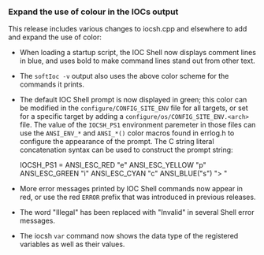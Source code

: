 ### Expand the use of colour in the IOCs output

This release includes various changes to iocsh.cpp and elsewhere to add and
expand the use of color:

- When loading a startup script, the IOC Shell now displays comment lines in
blue, and uses bold to make command lines stand out from other text.

- The `softIoc -v` output also uses the above color scheme for the commands it
prints.

- The default IOC Shell prompt is now displayed in green; this color can be
modified in the `configure/CONFIG_SITE_ENV` file for all targets, or set for
a specific target by adding a `configure/os/CONFIG_SITE_ENV.<arch>` file.
The value of the `IOCSH_PS1` environment paremeter in those files can use the
`ANSI_ENV_*` and `ANSI_*()` color macros found in errlog.h to configure the
appearance of the prompt. The C string literal concatenation syntax can be
used to construct the prompt string:

    IOCSH_PS1 = ANSI_ESC_RED "e" ANSI_ESC_YELLOW "p" ANSI_ESC_GREEN "i" ANSI_ESC_CYAN "c" ANSI_BLUE("s") "> "

- More error messages printed by IOC Shell commands now appear in red, or use
the red `ERROR` prefix that was introduced in previous releases.

- The word "Illegal" has been replaced with "Invalid" in several Shell error
messages.

- The iocsh `var` command now shows the data type of the registered variables
as well as their values.
